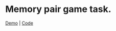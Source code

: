 # Memory pair game task.

[Demo](https://serhiiyakovenko.github.io/memory-pair-game/)  |  [Code](https://github.com/SerhiiYakovenko/memory-pair-game)